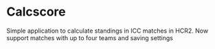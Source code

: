 # Calcscore

Simple application to calculate standings in ICC matches in HCR2.
Now support matches with up to four teams and saving settings
